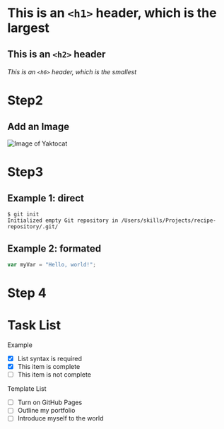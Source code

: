 # This is an `<h1>` header, which is the largest

## This is an `<h2>` header

###### This is an `<h6>` header, which is the smallest

# Step2

## Add an Image

![Image of Yaktocat](https://octodex.github.com/images/yaktocat.png)

# Step3

## Example 1: direct

```
$ git init
Initialized empty Git repository in /Users/skills/Projects/recipe-repository/.git/
```

## Example 2: formated

``` javascript
var myVar = "Hello, world!";
```

# Step 4

# Task List

Example

- [x] List syntax is required
- [x] This item is complete
- [ ] This item is not complete

Template List
- [ ] Turn on GitHub Pages
- [ ] Outline my portfolio
- [ ] Introduce myself to the world

